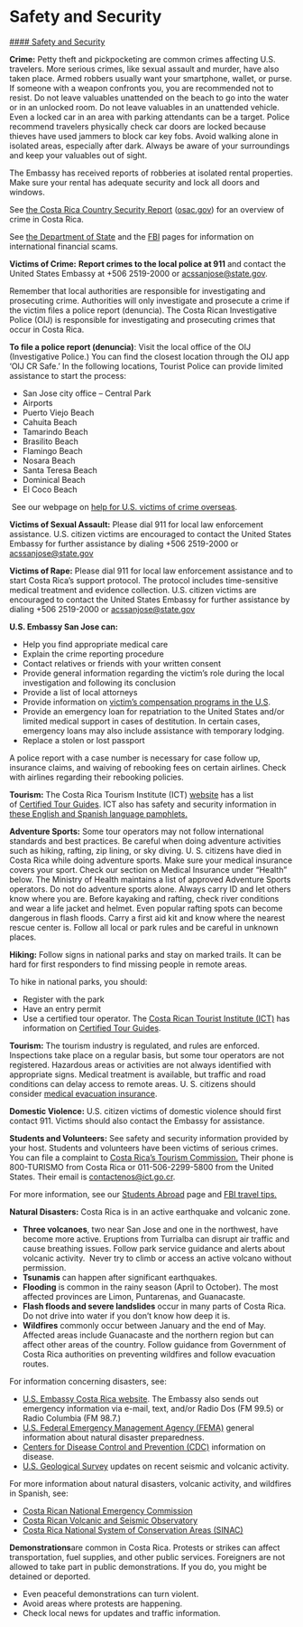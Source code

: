 # Safety and Security

[#### Safety and Security](javascript:void(0); "Safety and Security")

**Crime:** Petty theft and pickpocketing are common crimes affecting U.S. travelers. More serious crimes, like sexual assault and murder, have also taken place. Armed robbers usually want your smartphone, wallet, or purse. If someone with a weapon confronts you, you are recommended not to resist. Do not leave valuables unattended on the beach to go into the water or in an unlocked room. Do not leave valuables in an unattended vehicle. Even a locked car in an area with parking attendants can be a target. Police recommend travelers physically check car doors are locked because thieves have used jammers to block car key fobs. Avoid walking alone in isolated areas, especially after dark. Always be aware of your surroundings and keep your valuables out of sight.

The Embassy has received reports of robberies at isolated rental properties. Make sure your rental has adequate security and lock all doors and windows.

See [the Costa Rica Country Security Report](https://www.osac.gov/Country/Costa%20Rica/Content/Detail/Report/f74c2b4c-a1bc-4a25-b902-1c24aaf334d4) ([osac.gov](http://osac.gov/)) for an overview of crime in Costa Rica.

See [the Department of State](https://travel.state.gov/content/travel/en/international-travel/emergencies/international-financial-scams.html) and the [FBI](https://www.fbi.gov/investigate/white-collar-crime) pages for information on international financial scams.

**Victims of Crime:** **Report crimes to the local police at 911** and contact the United States Embassy at +506 2519-2000 or [acssanjose@state.gov](mailto:acssanjose@state.gov).

Remember that local authorities are responsible for investigating and prosecuting crime. Authorities will only investigate and prosecute a crime if the victim files a police report (denuncia). The Costa Rican Investigative Police (OIJ) is responsible for investigating and prosecuting crimes that occur in Costa Rica.

**To file a police report (denuncia)**: Visit the local office of the OIJ (Investigative Police.) You can find the closest location through the OIJ app ‘OIJ CR Safe.’ In the following locations, Tourist Police can provide limited assistance to start the process:

* San Jose city office – Central Park
* Airports
* Puerto Viejo Beach
* Cahuita Beach
* Tamarindo Beach
* Brasilito Beach
* Flamingo Beach
* Nosara Beach
* Santa Teresa Beach
* Dominical Beach
* El Coco Beach

 See our webpage on [help for U.S. victims of crime overseas](https://travel.state.gov/content/travel/en/international-travel/emergencies/crime.html).

**Victims of Sexual Assault:** Please dial 911 for local law enforcement assistance. U.S. citizen victims are encouraged to contact the United States Embassy for further assistance by dialing +506 2519-2000 or [acssanjose@state.gov](mailto:acssanjose@state.gov)

**Victims of Rape:** Please dial 911 for local law enforcement assistance and to start Costa Rica’s support protocol. The protocol includes time-sensitive medical treatment and evidence collection. U.S. citizen victims are encouraged to contact the United States Embassy for further assistance by dialing +506 2519-2000 or [acssanjose@state.gov](mailto:acssanjose@state.gov)

**U.S. Embassy San Jose can:**

* Help you find appropriate medical care
* Explain the crime reporting procedure
* Contact relatives or friends with your written consent
* Provide general information regarding the victim’s role during the local investigation and following its conclusion
* Provide a list of local attorneys
* Provide information on [victim’s compensation programs in the U.S](https://travel.state.gov/content/travel/en/international-travel/emergencies/crime.html).
* Provide an emergency loan for repatriation to the United States and/or limited medical support in cases of destitution. In certain cases, emergency loans may also include assistance with temporary lodging.
* Replace a stolen or lost passport

A police report with a case number is necessary for case follow up, insurance claims, and waiving of rebooking fees on certain airlines. Check with airlines regarding their rebooking policies.

**Tourism:** The Costa Rica Tourism Institute (ICT) [website](https://www.ict.go.cr/en/) has a list of [Certified Tour Guides](https://www.visitcostarica.com/en/costa-rica/planning-your-trip/tour-guides-directory). ICT also has safety and security information in [these English and Spanish language pamphlets.](https://www.visitcostarica.com/es/costa-rica/more/publications/security-brochures)

**Adventure Sports:** Some tour operators may not follow international standards and best practices. Be careful when doing adventure activities such as hiking, rafting, zip lining, or sky diving. U. S. citizens have died in Costa Rica while doing adventure sports. Make sure your medical insurance covers your sport. Check our section on Medical Insurance under “Health” below. The Ministry of Health maintains a list of approved Adventure Sports operators. Do not do adventure sports alone. Always carry ID and let others know where you are. Before kayaking and rafting, check river conditions and wear a life jacket and helmet. Even popular rafting spots can become dangerous in flash floods. Carry a first aid kit and know where the nearest rescue center is. Follow all local or park rules and be careful in unknown places.

**Hiking:** Follow signs in national parks and stay on marked trails. It can be hard for first responders to find missing people in remote areas.

To hike in national parks, you should:

* Register with the park
* Have an entry permit
* Use a certified tour operator. The [Costa Rican Tourist Institute (ICT)](https://www.ict.go.cr/en/) has information on [Certified Tour Guides](https://www.visitcostarica.com/en/costa-rica/planning-your-trip/tour-guides-directory).

**Tourism:** The tourism industry is regulated, and rules are enforced. Inspections take place on a regular basis, but some tour operators are not registered. Hazardous areas or activities are not always identified with appropriate signs. Medical treatment is available, but traffic and road conditions can delay access to remote areas. U. S. citizens should consider [medical evacuation insurance](https://travel.state.gov/content/travel/en/international-travel/before-you-go/your-health-abroad/Insurance_Coverage_Overseas.html).

**Domestic Violence:** U.S. citizen victims of domestic violence should first contact 911. Victims should also contact the Embassy for assistance.

**Students and Volunteers:** See safety and security information provided by your host. Students and volunteers have been victims of serious crimes. You can file a complaint to [Costa Rica’s Tourism Commission.](https://www.ict.go.cr/en/) Their phone is 800-TURISMO from Costa Rica or 011-506-2299-5800 from the United States. Their email is [contactenos@ict.go.cr](mailto:contactenos@ict.go.cr).

For more information, see our [Students Abroad](https://travel.state.gov/content/travel/en/international-travel/before-you-go/travelers-with-special-considerations/students.html) page and [FBI travel tips.](https://www.fbi.gov/file-repository/student-travel-brochure-pdf.pdf/view)

**Natural Disasters:** Costa Rica is in an active earthquake and volcanic zone.

* **Three volcanoes**, two near San Jose and one in the northwest, have become more active. Eruptions from Turrialba can disrupt air traffic and cause breathing issues. Follow park service guidance and alerts about volcanic activity.  Never try to climb or access an active volcano without permission.
* **Tsunamis** can happen after significant earthquakes.
* **Flooding** is common in the rainy season (April to October). The most affected provinces are Limon, Puntarenas, and Guanacaste.
* **Flash floods and severe landslides** occur in many parts of Costa Rica. Do not drive into water if you don’t know how deep it is.
* **Wildfires** commonly occur between January and the end of May. Affected areas include Guanacaste and the northern region but can affect other areas of the country. Follow guidance from Government of Costa Rica authorities on preventing wildfires and follow evacuation routes.

For information concerning disasters, see:

* [U.S. Embassy Costa Rica website](https://cr.usembassy.gov/). The Embassy also sends out emergency information via e-mail, text, and/or Radio Dos (FM 99.5) or Radio Columbia (FM 98.7.)
* [U.S. Federal Emergency Management Agency (FEMA)](https://www.fema.gov/) general information about natural disaster preparedness.
* [Centers for Disease Control and Prevention (CDC)](https://www.cdc.gov/index.htm) information on disease.
* [U.S. Geological Survey](https://www.usgs.gov/) updates on recent seismic and volcanic activity.

For more information about natural disasters, volcanic activity, and wildfires in Spanish, see:

* [Costa Rican National Emergency Commission](https://www.cne.go.cr/)
* [Costa Rican Volcanic and Seismic Observatory](http://www.ovsicori.una.ac.cr/)
* [Costa Rica National System of Conservation Areas (SINAC)](https://www.sinac.go.cr/es/manrecurfor/paginas/manejfuego.aspx)

**Demonstrations**are common in Costa Rica. Protests or strikes can affect transportation, fuel supplies, and other public services. Foreigners are not allowed to take part in public demonstrations. If you do, you might be detained or deported.

* Even peaceful demonstrations can turn violent.
* Avoid areas where protests are happening.
* Check local news for updates and traffic information.